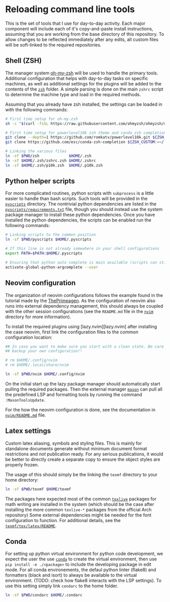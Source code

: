 # Reloading command line tools

This is the set of tools that I use for day-to-day activity. Each major
component will include each of it's copy-and-paste install instructions,
assuming that you are working from the base directory of this repository. To
allow changes to be reflected immediately after any edits, all custom files
will be soft-linked to the required repositories.

## Shell (ZSH)

The manager system [oh-my-zsh][oh-my-zsh] will be used to handle the primary
tools. Additional configuration that helps with day-to-day tasks on specific
machines, as well as additional settings for the plugins will be added to the
contents of the [`zsh`](zsh) folder. A simple parsing is done on the main `zshrc`
script to determine the machine type and load in the required methods.

Assuming that you already have zsh installed, the settings can be loaded in
with the following commands:

```bash
# First time setup for oh-my-zsh
sh -c "$(curl -fsSL https://raw.githubusercontent.com/ohmyzsh/ohmyzsh/master/tools/install.sh)"

# First time setup for powerlevel10k zsh theme and conda zsh completion
git clone --depth=1 https://github.com/romkatv/powerlevel10k.git ${ZSH_CUSTOM:-$HOME/.oh-my-zsh/custom}/themes/powerlevel10k
git clone https://github.com/esc/conda-zsh-completion ${ZSH_CUSTOM:=~/.oh-my-zsh/custom}/plugins/conda-zsh-completion

# Linking the various files
ln -sf $PWD/zsh             $HOME/.zsh
ln -sf $HOME/.zsh/zshrc.zsh $HOME/.zshrc
ln -sf $HOME/.zsh/p10k.zsh  $HOME/.p10k.zsh
```

[oh-my-zsh]: https://github.com/ohmyzsh/ohmyzsh/tree/master

## Python helper scripts

For more complicated routines, python scripts with `subprocess` is a little
easier to handle than bash scripts. Such tools will be provided in the
[`pyscripts`](pyscripts) directory. The nontrivial python dependencies are
listed in the [`pyscripts/requirements.txt`](pyscripts) file, though you should
instead use the system package manager to install these python dependencies.
Once you have installed the python dependencies, the scripts can be enabled run
the following commands:

```bash
# Linking scripts to the common position
ln -sf $PWD/pyscripts $HOME/.pyscripts

# If this line is not already somewhere in your shell configurations
export PATH=$PATH:$HOME/.pyscripts

# Ensuring that python auto complete is main available (scripts can still be used is not done)
activate-global-python-argcomplete --user
```

## Neovim configuration

The organization of neovim configurations follows the example found in the
tutorial made by the [ThePrimeagen][primetut]. As the configuration of neovim
also runs into external dependency management, this should always be coupled
with the other session configurations (see the `README.md` file in the
[`nvim`](nvim) directory for more information).

To install the required plugins using [lazy.nvim][lazy.nvim] after installing
the case neovim, first link the configuration files to the common configuration
location:

```bash
## In case you want to make sure you start with a clean state. Be care that you
## backup your own configuration!!

# rm $HOME/.config/nvim
# rm $HOME/.local/share/nvim

ln -sf $PWD/nvim $HOME/.config/nvim
```

On the initial start up the lazy package manager should automatically start
pulling the required packages. Then the external manager [`mason`][mason] can
pull all the predefined LSP and formatting tools by running the command
`:MasonToolsUpdate`.

For the how the neovim configuration is done, see the documentation in
[`nvim/README.md`](nvim) file.

[primetut]: https://www.youtube.com/watch?v=w7i4amO_zaE
[lazy.vim]: https://github.com/folke/lazy.nvim
[mason]: https://github.com/williamboman/mason.nvim

## Latex settings

Custom latex aliasing, symbols and styling files. This is mainly for standalone
documents generate without minimum document format restrictions and *not*
publication ready. For any serious publications, it would be better to directly
create a separate copy to ensure the object styles are properly frozen.

The usage of this should simply be the linking the `texmf` directory to your
home directory:

```bash
ln -sf $PWD/texmf $HOME/texmf
```

The packages here expected most of the common [`texlive`][texlive] packages for
math writing are installed in the system (which should be the case after
installing the more common `texlive-*` packages from the official Arch
repository) Some external dependencies might be needed for the font
configuration to function. For additional details, see the
[`texmf/tex/latex/README`](texmf/tex/latex).

[texlive]: https://www.tug.org/texlive/

## Conda

For setting up python virtual environment for python code development, we
expect the user the use [`conda`][conda] to create the virtual environment,
then use `pip install -e ./<package>` to include the developing package in edit
mode. For all conda environements, the defaul python linter (flake8) and
formatters (black and isort) to always be available to the virtual environment.
(TODO: check how flake8 interacts with the LSP settings). To use this setting
simply link `condarc` to the home folder.

```bash
ln -sf $PWD/condarc $HOME/.condarc
```

[conda]: https://docs.conda.io/en/latest/

